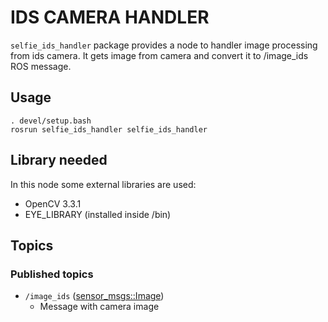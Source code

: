 # IDS CAMERA HANDLER

`selfie_ids_handler` package provides a node to handler image processing from ids camera. It gets image from camera and convert it to /image_ids ROS message.

## Usage
```
. devel/setup.bash
rosrun selfie_ids_handler selfie_ids_handler
```
## Library needed
In this node some external libraries are used:
- OpenCV 3.3.1
- EYE_LIBRARY (installed inside /bin)

## Topics
### Published topics
- `/image_ids` ([sensor_msgs::Image](http://docs.ros.org/api/sensor_msgs/html/msg/Imgage.html))
  - Message with camera image
